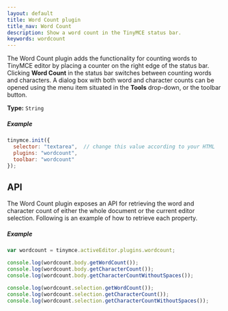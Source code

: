 ```yaml
---
layout: default
title: Word Count plugin
title_nav: Word Count
description: Show a word count in the TinyMCE status bar.
keywords: wordcount
---
```


The Word Count plugin adds the functionality for counting words to TinyMCE editor by placing a counter on the right edge of the status bar. Clicking **Word Count** in the status bar switches between counting words and characters. A dialog box with both word and character counts can be opened using the menu item situated in the **Tools** drop-down, or the toolbar button.

**Type:** `String`

##### Example

```js
tinymce.init({
  selector: "textarea",  // change this value according to your HTML
  plugins: "wordcount",
  toolbar: "wordcount"
});
```

## API

The Word Count plugin exposes an API for retrieving the word and character count of either the whole document or the current editor selection. Following is an example of how to retrieve each property.

##### Example

```js
var wordcount = tinymce.activeEditor.plugins.wordcount;

console.log(wordcount.body.getWordCount());
console.log(wordcount.body.getCharacterCount());
console.log(wordcount.body.getCharacterCountWithoutSpaces());

console.log(wordcount.selection.getWordCount());
console.log(wordcount.selection.getCharacterCount());
console.log(wordcount.selection.getCharacterCountWithoutSpaces());
```
